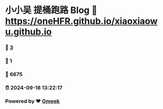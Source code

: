# 小小吴 提桶跑路 Blog :link: https://oneHFR.github.io/xiaoxiaowu.github.io 
### :page_facing_up: [3](https://oneHFR.github.io/xiaoxiaowu.github.io/tag.html) 
### :speech_balloon: 1 
### :hibiscus: 6675 
### :alarm_clock: 2024-09-18 13:22:17 
### Powered by :heart: [Gmeek](https://github.com/Meekdai/Gmeek)
